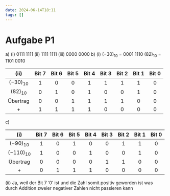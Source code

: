 ```yaml
---
date: 2024-06-14T18:11
tags: []
---
```

# Aufgabe P1
a) (i) 0111 1111 (ii) 1111 1111 (iii) 0000 0000
b) (i) $(-30)_{10}$ = 0001 1110 $(82)_{10}$ = 1101 0010

|     (ii)     | Bit 7 | Bit 6 | Bit 5 | Bit 4 | Bit 3 | Bit 2 | Bit 1 | Bit 0 |
| :----------: | :---: | :---: | :---: | :---: | :---: | :---: | :---: | :---: |
| $(-30)_{10}$ |   1   |   0   |   0   |   1   |   1   |   1   |   1   |   0   |
| $(82)_{10}$  |   0   |   1   |   0   |   1   |   0   |   0   |   1   |   0   |
|   Übertrag   |   0   |   0   |   1   |   1   |   1   |   1   |   0   |   0   |
|      +       |   1   |   1   |   1   |   1   |   0   |   0   |   0   |   0   |

c)

|      (i)      | Bit 7 | Bit 6 | Bit 5 | Bit 4 | Bit 3 | Bit 2 | Bit 1 | Bit 0 |
| :-----------: | :---: | :---: | :---: | :---: | :---: | :---: | :---: | :---: |
| $(-90)_{10}$  |   1   |   0   |   1   |   0   |   0   |   1   |   1   |   0   |
| $(-110)_{10}$ |   1   |   0   |   0   |   1   |   0   |   0   |   1   |   0   |
|   Übertrag    |   0   |   0   |   0   |   0   |   1   |   1   |   0   |   0   |
|       +       |   0   |   1   |   1   |   1   |   0   |   0   |   0   |   0   |
(ii) Ja, weil der Bit 7 ‘0’ ist und die Zahl somit positiv geworden ist was durch Addition zweier negativer Zahlen nicht passieren kann